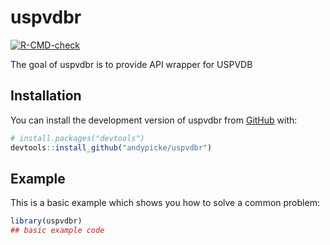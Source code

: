 
<!-- README.md is generated from README.Rmd. Please edit that file -->

# uspvdbr

<!-- badges: start -->

[![R-CMD-check](https://github.com/andypicke/uspvdbr/actions/workflows/R-CMD-check.yaml/badge.svg)](https://github.com/andypicke/uspvdbr/actions/workflows/R-CMD-check.yaml)
<!-- badges: end -->

The goal of uspvdbr is to provide API wrapper for USPVDB

## Installation

You can install the development version of uspvdbr from
[GitHub](https://github.com/) with:

``` r
# install.packages("devtools")
devtools::install_github("andypicke/uspvdbr")
```

## Example

This is a basic example which shows you how to solve a common problem:

``` r
library(uspvdbr)
## basic example code
```
